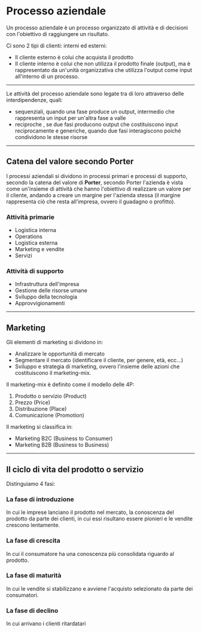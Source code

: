 <link rel="stylesheet" href="../style.css">

# Processo aziendale

Un processo aziendale è un processo organizzato di attività e di decisioni con l'obiettivo di raggiungere un risultato.

Ci sono 2 tipi di clienti: interni ed esterni:

-   Il cliente esterno è colui che acquista il prodotto
-   Il cliente interno è colui che non utilizza il prodotto finale (output), ma è rappresentato da un'unità organizzativa che utilizza l'output come input all'interno di un processo.

---

Le attività del processo aziendale sono legate tra di loro attraverso delle interdipendenze, quali:

-   sequenziali, quando una fase produce un output, intermedio che rappresenta un input per un'altra fase a valle
-   reciproche , se due fasi producono output che costituiscono input reciprocamente e generiche, quando due fasi interagiscono poiché condividono le stesse risorse

---

## Catena del valore secondo Porter

I processi aziendali si dividono in processi primari e processi di supporto, secondo la catena del valore di **Porter**, secondo Porter l'azienda è vista come un'insieme di attività che hanno l'obiettivo di realizzare un valore per il cliente, andando a creare un margine per l'azienda stessa (il margine rappresenta ciò che resta all'impresa, ovvero il guadagno o profitto).

### Attività primarie

-   Logistica interna
-   Operations
-   Logistica esterna
-   Marketing e vendite
-   Servizi

### Attività di supporto

-   Infrastruttura dell'impresa
-   Gestione delle risorse umane
-   Sviluppo della tecnologia
-   Approvvigionamenti

---

## Marketing

Gli elementi di marketing si dividono in:

-   Analizzare le opportunità di mercato
-   Segmentare il mercato (identificare il cliente, per genere, età, ecc...)
-   Sviluppo e strategia di marketing, ovvero l'insieme delle azioni che costituiscono il marketing-mix.

Il marketing-mix è definito come il modello delle 4P:

1. Prodotto o servizio (Product)
2. Prezzo (Price)
3. Distribuzione (Place)
4. Comunicazione (Promotion)

Il marketing si classifica in:

-   Marketing B2C (Business to Consumer)
-   Marketing B2B (Business to Business)

---

## Il ciclo di vita del prodotto o servizio

Distinguiamo 4 fasi:

### La fase di introduzione

In cui le imprese lanciano il prodotto nel mercato, la conoscenza del prodotto da parte dei clienti, in cui essi risultano essere pionieri e le vendite crescono lentamente.

### La fase di crescita

In cui il consumatore ha una conoscenza più consolidata riguardo al prodotto.

### La fase di maturità

In cui le vendite si stabilizzano e avviene l'acquisto selezionato da parte dei consumatori.

### La fase di declino

In cui arrivano i clienti ritardatari
